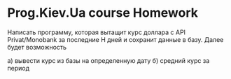 # Prog.Kiev.Ua course Homework

Написать программу, которая вытащит курс доллара с API Privat/Monobank за последние Н дней и сохранит данные в базу. Далее будет возможность 

а) вывести курс из базы на определенную дату
б) средний курс за период